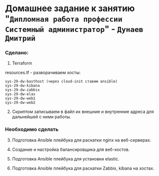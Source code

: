# Домашнее задание к занятию "`Дипломная работа профессии Системный администратор`" - `Дунаев Дмитрий`

### Сделано:

1. Terraform

resources.tf - разворачиваем хосты:

    sys-29-dw-basthost (через cloud-init ставим ansible)
    sys-29-dw-kibana
    sys-29-dw-zabbix
    sys-29-dw-elas
    sys-29-dw-web1
    sys-29-dw-web2

2. Скриптом записываем в файл их внешние и внутренние адреса для дальнейшей с ними работы.

### Необходимо сделать

3. Подготовка Ansible плейбука для раскатки nginx на веб-серверах.

4. Создание и настройка балансировщика для веб-хостов.

5. Подготовка Ansible плейбука для установки elastic.

6. Подготовка Ansible плейбука для раскатки Zabbix, kibana на хостах.
